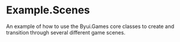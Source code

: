 # Example.Scenes
An example of how to use the Byui.Games core classes to create and transition through several different 
game scenes.

